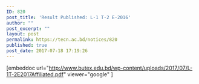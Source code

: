```yaml
---
ID: 820
post_title: 'Result Published: L-1 T-2 E-2016'
author: ""
post_excerpt: ""
layout: post
permalink: https://tecn.ac.bd/notices/820
published: true
post_date: 2017-07-18 17:19:26
---
```

[embeddoc url="http://www.butex.edu.bd/wp-content/uploads/2017/07/L-1T-2E2017Affiliated.pdf" viewer="google" ]